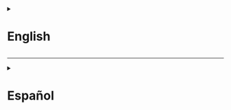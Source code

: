 <details>
  <summary><h1>English</h1></summary>
    
## Human Personality Classification

This project analyzes and models personality types (Extrovert vs. Introvert) based on behavioral and social features. It includes data preprocessing, feature engineering, model training, evaluation, and visualization pipelines organized for scalability and reproducibility.

## Dataset Overview

* **Rows**: \~2,900
* **Columns**:

  * `Time_spent_Alone`: Hours spent alone daily (0–11)
  * `Stage_fear`: Presence of stage fright (`Yes`/`No`)
  * `Social_event_attendance`: Frequency of social events (0–10)
  * `Going_outside`: Frequency of going outside (0–7)
  * `Drained_after_socializing`: Feeling drained after socializing (`Yes`/`No`)
  * `Friends_circle_size`: Number of close friends (0–15)
  * `Post_frequency`: Social media post frequency (0–10)
  * `Personality`: Target label (`Extrovert`/`Introvert`)

---

## Prerequisites

* Python 3.9+
* `pip install -r requirements.txt` (see [requirements.txt](requirements.txt))
* Docker (optional)
* Jupyter Notebook / VS Code
* Scikit-learn, pandas, seaborn, matplotlib

---

## Project Structure

```
Human-Personality/
├── Dockerfile
├── README.md
├── requirements.txt
├── src/human_personality/
│   ├── data/make_dataset.py
│   ├── features/build_features.py
│   ├── models/train_model.py
│   ├── models/evaluate_model.py
├── scripts/               # Quick pipeline executables
│   ├── run_data_prep.sh
│   ├── run_features.sh
│   └── run_train.sh
├── figures/               # Generated plots and charts
```

---

## Quick Start

1. **Prepare data**:

   ```bash
   bash scripts/run_data_prep.sh
   bash scripts/run_features.sh
   ```
2. **Train model**:

   ```bash
   bash scripts/run_train.sh
   ```
3. **Evaluate**:

   ```python
   bash scripts/run_test.sh
   ```

<details>
  <summary><h2>Visualizations</h2></summary>
    
### Feature Distribution & Pairplot

![Feature Distribution & Pairplot](figures/catNumRespecto_Personalidad.png)

### Model Comparison

![Model Comparison](figures/comparacionModelos.png)

### Learning Curve

![Learning Curve](figures/curvaAprendizajeRF.png)

### ROC Curve

![ROC Curve](figures/curvaROC_RF.png)

### Boxplots by Category

![Boxplots by Category](figures/distCatPorPersonalidad.png)

### True vs. Predicted Distribution

![True vs. Predicted Distribution](figures/distVerdaderos_VS_Prediccion.png)

### Correlation Heatmap

![Correlation Heatmap](figures/mapaCalorCorrelacion.png)

### Confusion Matrix

![Confusion Matrix](figures/matrizConfusionResultados.png)

### Cross-Validation Scores

![Cross-Validation Scores](figures/valCruzadaRF.png)

### Feature Importances

![Feature Importances](figures/varImportantesRF.png)

</details>

---

## Results Highlights

* **Model Comparison**: Random Forest achieved the highest weighted F1 score (\~0.95).
* **Learning Curve**: Balanced training and validation F1 scores, no significant overfitting.
* **ROC Curve**: AUC ≈ 0.95 indicates strong discriminative performance.
* **Confusion Matrix**: Low false positives/negatives (17 introverts misclassified, 32 extroverts misclassified).
* **Feature Importances**: Top features include `Social_Stress`, `Social_Behavior`, and `Interaction_Time`.

</details>

---

<details>
  <summary><h1>Español</h1></summary>

## Clasificación de Personalidad Humana

Este proyecto analiza y modela tipos de personalidad (Extrovertido vs. Introvertido) basándose en características de comportamiento y sociales. Incluye pipelines de preprocesamiento de datos, ingeniería de características, entrenamiento y evaluación de modelos, así como visualizaciones.

## Descripción del Conjunto de Datos

* **Filas**: \~2,900
* **Columnas**:

  * `Time_spent_Alone`: Horas diarias en soledad (0–11)
  * `Stage_fear`: Presencia de miedo escénico (`Yes`/`No`)
  * `Social_event_attendance`: Frecuencia de eventos sociales (0–10)
  * `Going_outside`: Frecuencia de salir al exterior (0–7)
  * `Drained_after_socializing`: Sensación de agotamiento tras socializar (`Yes`/`No`)
  * `Friends_circle_size`: Número de amigos cercanos (0–15)
  * `Post_frequency`: Frecuencia de publicaciones en redes (0–10)
  * `Personality`: Etiqueta objetivo (`Extrovert`/`Introvert`)

---

## Requisitos Previos

* Python 3.9+
* `pip install -r requirements.txt`
* Docker (opcional)

---

## Estructura del Proyecto

```
Human-Personality/
├── Dockerfile
├── README.md
├── requirements.txt
├── src/human_personality/
│   ├── data/make_dataset.py
│   ├── features/build_features.py
│   ├── models/train_model.py
│   ├── models/evaluate_model.py
│   └── utils.py
├── scripts/               # Ejecución rápida de pipelines
│   ├── run_data_prep.sh
│   ├── run_features.sh
│   └── run_train.sh
├── figures/               # Gráficos y visualizaciones generados
```

---

## Inicio Rápido

1. **Preparar datos**:

   ```bash
   bash scripts/run_data_prep.sh
   bash scripts/run_features.sh
   ```
2. **Entrenar modelo**:

   ```bash
   bash scripts/run_train.sh
   ```
3. **Evaluar**:

   ```python
   bash scripts/run_test.sh
   ```
<details>
    

<summary><h2>Visualizaciones</h2></summary>

En esta sección se muestran las imágenes clave generadas y su ruta dentro del proyecto:

* **Distribución & Pairplot**
  `figures/catNumRespecto_Personalidad.png`

  ```markdown
  ![Distribución & Pairplot](figures/catNumRespecto_Personalidad.png)
  ```
* **Comparación de Modelos**
  `figures/comparacionModelos.png`

  ```markdown
  ![Comparación de Modelos](figures/comparacionModelos.png)
  ```
* **Curva de Aprendizaje**
  `figures/curvaAprendizajeRF.png`

  ```markdown
  ![Curva de Aprendizaje](figures/curvaAprendizajeRF.png)
  ```
* **Curva ROC**
  `figures/curvaROC_RF.png`

  ```markdown
  ![Curva ROC](figures/curvaROC_RF.png)
  ```
* **Mapa de Calor de Correlación**
  `figures/mapaCalorCorrelacion.png`

  ```markdown
  ![Mapa de Calor de Correlación](figures/mapaCalorCorrelacion.png)
  ```
* **Matriz de Confusión Normalizada**
  `figures/matrizConfusionResultadosNormalizada.png`

  ```markdown
  ![Matriz de Confusión Normalizada](figures/matrizConfusionResultadosNormalizada.png)
  ```
* **Importancia de Variables**
  `figures/varImportantesRF.png`

  ```markdown
  ![Importancia de Variables](figures/varImportantesRF.png)
  ```
</details>

---

## Resultados Destacados

* **Comparación de Modelos**: Random Forest obtuvo el mejor F1 ponderado (\~0.95).
* **Curva de Aprendizaje**: F1 equilibrado entre entrenamiento y validación, sin sobreajuste.
* **Curva ROC**: AUC ≈ 0.95 indica excelente capacidad discriminativa.
* **Matriz de Confusión**: Bajos falsos positivos/negativos (17 introvertidos mal clasificados, 32 extrovertidos mal clasificados).
* **Importancia de Variables**: Las top incluyen `Social_Stress`, `Social_Behavior` e `Interaction_Time`.

</details>